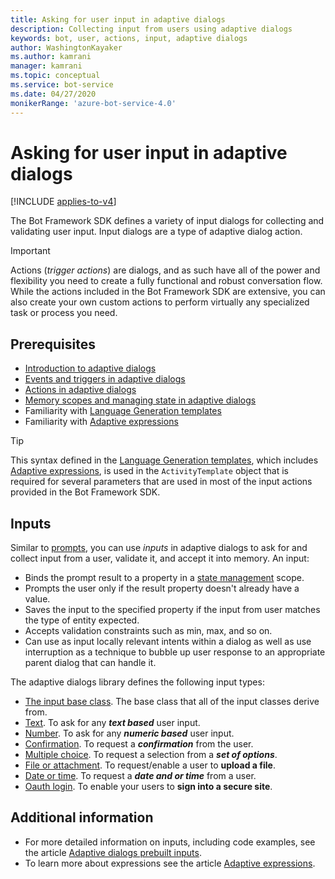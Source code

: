 ```yaml
---
title: Asking for user input in adaptive dialogs
description: Collecting input from users using adaptive dialogs
keywords: bot, user, actions, input, adaptive dialogs
author: WashingtonKayaker
ms.author: kamrani
manager: kamrani
ms.topic: conceptual
ms.service: bot-service
ms.date: 04/27/2020
monikerRange: 'azure-bot-service-4.0'
---
```


# Asking for user input in adaptive dialogs

[!INCLUDE [applies-to-v4](../includes/applies-to.md)]

The Bot Framework SDK defines a variety of input dialogs for collecting and validating user input. Input dialogs are a type of adaptive dialog action.

> [!IMPORTANT]
> Actions (_trigger actions_) are dialogs, and as such have all of the power and flexibility you need to create a fully functional and robust conversation flow. While the actions included in the Bot Framework SDK are extensive, you can also create your own custom actions to perform virtually any specialized task or process you need.

## Prerequisites

* [Introduction to adaptive dialogs][introduction]
* [Events and triggers in adaptive dialogs][triggers]
* [Actions in adaptive dialogs][actions]
* [Memory scopes and managing state in adaptive dialogs][managing-state]
* Familiarity with [Language Generation templates][lg-templates]
* Familiarity with [Adaptive expressions][adaptive-expressions]

> [!TIP]
> This syntax defined in the [Language Generation templates][lg-templates], which includes [Adaptive expressions][adaptive-expressions], is used in the `ActivityTemplate` object that is required for several parameters that are used in most of the input actions provided in the Bot Framework SDK.

## Inputs

Similar to [prompts][prompts], you can use _inputs_ in adaptive dialogs to ask for and collect input from a user, validate it, and accept it into memory. An input:

* Binds the prompt result to a property in a [state management][managing-state] scope.
* Prompts the user only if the result property doesn't already have a value.
* Saves the input to the specified property if the input from user matches the type of entity expected.
* Accepts validation constraints such as min, max, and so on.
* Can use as input locally relevant intents within a dialog as well as use interruption as a technique to bubble up user response to an appropriate parent dialog that can handle it.

<!-- TODO P0.5: For more information, see [about interruptions in adaptive dialogs](./ all-about-interruptions.md). -->

The adaptive dialogs library defines the following input types:

* [The input base class][inputdialog]. The base class that all of the input classes derive from.
* [Text][textinput]. To ask for any ***text based*** user input.
* [Number][numberinput]. To ask for any ***numeric based*** user input.
* [Confirmation][confirminput]. To request a ***confirmation*** from the user.
* [Multiple choice][multiple-choice]. To request a selection from a ***set of options***.
* [File or attachment][attachmentinput]. To request/enable a user to **upload a file**.
* [Date or time][datetimeinput]. To request a ***date and or time*** from a user.
* [Oauth login][oauthinput]. To enable your users to **sign into a secure site**.

## Additional information

* For more detailed information on inputs, including code examples, see the article [Adaptive dialogs prebuilt inputs][prebuilt-inputs].
* To learn more about expressions see the article [Adaptive expressions][adaptive-expressions].

[introduction]:bot-builder-adaptive-dialog-introduction.md
[triggers]:bot-builder-concept-adaptive-dialog-triggers.md
[actions]:bot-builder-concept-adaptive-dialog-actions.md
[prompts]:https://aka.ms/bot-builder-concept-dialog#prompts
[authentication]:https://aka.ms/azure-bot-authentication
[add-authentication]:https://aka.ms/azure-bot-add-authentication
[managing-state]:bot-builder-concept-adaptive-dialog-memory-states.md
[recognizers]:bot-builder-concept-adaptive-dialog-recognizers.md
[lg-templates]:bot-builder-concept-adaptive-dialog-generators.md
[adaptive-expressions]:bot-builder-concept-adaptive-expressions.md
[prebuilt-inputs]: ../adaptive-dialog/adaptive-dialog-prebuilt-inputs.md
[inputdialog]: ../adaptive-dialog/adaptive-dialog-prebuilt-inputs.md#inputdialog
[textinput]: ../adaptive-dialog/adaptive-dialog-prebuilt-inputs.md#textinput
[numberinput]: ../adaptive-dialog/adaptive-dialog-prebuilt-inputs.md#numberinput
[confirminput]: ../adaptive-dialog/adaptive-dialog-prebuilt-inputs.md#confirminput
[multiple-choice]: ../adaptive-dialog/adaptive-dialog-prebuilt-inputs.md#choiceinput
[attachmentinput]: ../adaptive-dialog/adaptive-dialog-prebuilt-inputs.md#attachmentinput
[datetimeinput]: ../adaptive-dialog/adaptive-dialog-prebuilt-inputs.md#datetimeinput
[oauthinput]: ../adaptive-dialog/adaptive-dialog-prebuilt-inputs.md#oauthinput
